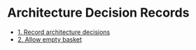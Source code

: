 # Architecture Decision Records

* [1. Record architecture decisions](0001-record-architecture-decisions.md)
* [2. Allow empty basket](0002-allow-empty-basket.md)
